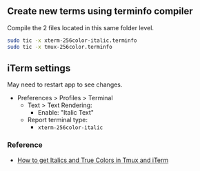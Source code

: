 ## Create new terms using terminfo compiler
Compile the 2 files located in this same folder level.

```bash
sudo tic -x xterm-256color-italic.terminfo
sudo tic -x tmux-256color.terminfo
```

## iTerm settings
May need to restart app to see changes.

* Preferences > Profiles > Terminal
  * Text > Text Rendering:
    * Enable: "Italic Text"
  * Report terminal type:
    * `xterm-256color-italic`

### Reference
* [How to get Italics and True Colors in Tmux and iTerm](https://medium.com/@dubistkomisch/how-to-actually-get-italics-and-true-colour-to-work-in-iterm-tmux-vim-9ebe55ebc2be)
